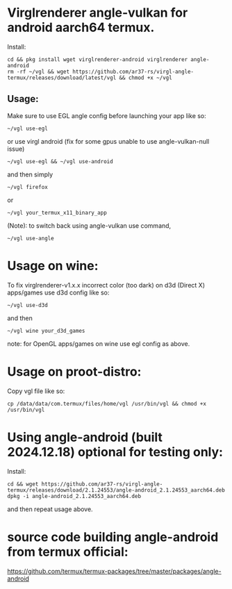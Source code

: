 # Virglrenderer angle-vulkan for android aarch64 termux.
Install:
```
cd && pkg install wget virglrenderer-android virglrenderer angle-android
rm -rf ~/vgl && wget https://github.com/ar37-rs/virgl-angle-termux/releases/download/latest/vgl && chmod +x ~/vgl
```
## Usage:
Make sure to use EGL angle config before launching your app like so:
```
~/vgl use-egl
```

or use virgl android (fix for some gpus unable to use angle-vulkan-null issue)
```
~/vgl use-egl && ~/vgl use-android
```

and then simply
```
~/vgl firefox
```
or
```
~/vgl your_termux_x11_binary_app
```

(Note): to switch back using angle-vulkan use command,
```
~/vgl use-angle
```


# Usage on wine:
To fix virglrenderer-v1.x.x incorrect color (too dark) on d3d
(Direct X) apps/games use d3d config like so:
```
~/vgl use-d3d
```
and then
```
~/vgl wine your_d3d_games
```

note:
for OpenGL apps/games on wine use egl config as above.

# Usage on proot-distro:
Copy vgl file like so:
```
cp /data/data/com.termux/files/home/vgl /usr/bin/vgl && chmod +x /usr/bin/vgl
```

# Using angle-android (built 2024.12.18) optional for testing only:
Install:
```
cd && wget https://github.com/ar37-rs/virgl-angle-termux/releases/download/2.1.24553/angle-android_2.1.24553_aarch64.deb
dpkg -i angle-android_2.1.24553_aarch64.deb
```
and then repeat usage above.

# source code building angle-android from termux official:
https://github.com/termux/termux-packages/tree/master/packages/angle-android
